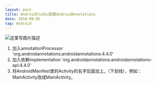 ```yaml
---
layout: post
title: AndroidStudio配置AndroidAnnotations
date: 2018-09-05 
tag: Android
---
```


![这里写图片描述](https://img-blog.csdn.net/20180905101212344?watermark/2/text/aHR0cHM6Ly9ibG9nLmNzZG4ubmV0L3FxXzI3OTI4NTg1/font/5a6L5L2T/fontsize/400/fill/I0JBQkFCMA==/dissolve/70)

 1. 加入annotationProcessor 'org.androidannotations:androidannotations:4.4.0'
 2. 加入依赖implementation 'org.androidannotations:androidannotations-api:4.4.0'
 3. 将AndroidManifest里的Activity的名字后面加上\_（下划线），例如：MainActivity改成MainActivity\_